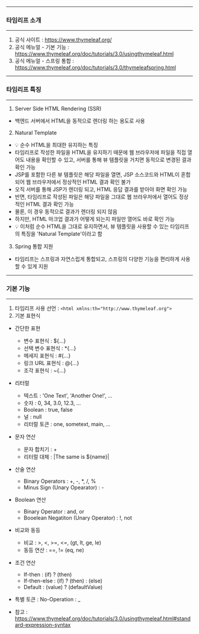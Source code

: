 -----
### 타임리프 소개
-----
1. 공식 사이트 : https://www.thymeleaf.org/
2. 공식 메뉴얼 - 기본 기능 : https://www.thymeleaf.org/doc/tutorials/3.0/usingthymeleaf.html
3. 공식 메뉴얼 - 스프링 통합 : https://www.thymeleaf.org/doc/tutorials/3.0/thymeleafspring.html

-----
### 타임리프 특징
-----
1. Server Side HTML Rendering (SSR)
  - 백엔드 서버에서 HTML을 동적으로 렌더링 하는 용도로 사용

2. Natural Template
  - 💡 순수 HTML을 최대한 유지하는 특징
  - 타임리프로 작성한 파일을 HTML을 유지하기 때문에 웹 브라우저에 파일을 직접 열어도 내용을 확인할 수 있고, 서버를 통해 뷰 템플릿을 거치면 동적으로 변경된 결과 확인 가능
  - JSP를 포함한 다른 뷰 템플릿은 해당 파일을 열면, JSP 소스코드와 HTML이 혼합되어 웹 브라우저에서 정상적인 HTML 결과 확인 불가
  - 오직 서버를 통해 JSP가 렌더링 되고, HTML 응답 결과를 받아야 화면 확인 가능
  - 반면, 타임리프로 작성된 파일은 해당 파일을 그대로 웹 브라우저에서 열어도 정상적인 HTML 결과 확인 가능
  - 물론, 이 경우 동적으로 결과가 렌더링 되지 않음
  - 하지만, HTML 마크업 결과가 어떻게 되는지 파일만 열어도 바로 확인 가능
  - 💡 이처럼 순수 HTML을 그대로 유지하면서, 뷰 템플릿을 사용할 수 있는 타임리프의 특징을 'Natural Template'이라고 함

3. Spring 통합 지원
  - 타임리프는 스프링과 자연스럽게 통합되고, 스프링의 다양한 기능을 편리하게 사용할 수 있게 지원

-----
### 기본 기능
-----
1. 타임리프 사용 선언 : ```<html xmlns:th="http://www.thymeleaf.org">```
2. 기본 표현식
  - 간단한 표현
    + 변수 표현식 : ${...}
    + 선택 변수 표현식 : *{...}
    + 메세지 표현식 : #{...}
    + 링크 URL 표현식 : @{...}
    + 조각 표현식 : ~{...}

  - 리터럴
    + 텍스트 : 'One Text', 'Another One!', ...
    + 숫자 : 0, 34, 3.0, 12.3, ...
    + Boolean : true, false
    + 널 : null
    + 리터럴 토큰 : one, sometext, main, ...
   
  - 문자 연산
    + 문자 합치기 : +
    + 리터럴 대체 : |The same is ${name}|

  - 산술 연산
    + Binary Operators : +, -, *, /, %
    + Minus Sign (Unary Opearator) : -

  - Boolean 연산
    + Binary Operator : and, or
    + Booelean Negatiton (Unary Operator) : !, not
   
  - 비교와 동등
    + 비교 : >, <, >=, <=, (gt, lt, ge, le)
    + 동등 연산 : ==, != (eq, ne)

  - 조건 연산
    + If-then : (if) ? (then)
    + If-then-else : (if) ? (then) : (else)
    + Default : (value) ? (defaultValue)

  - 특별 토큰 : No-Operation : _

* 참고 : https://www.thymeleaf.org/doc/tutorials/3.0/usingthymeleaf.html#standard-expression-syntax

